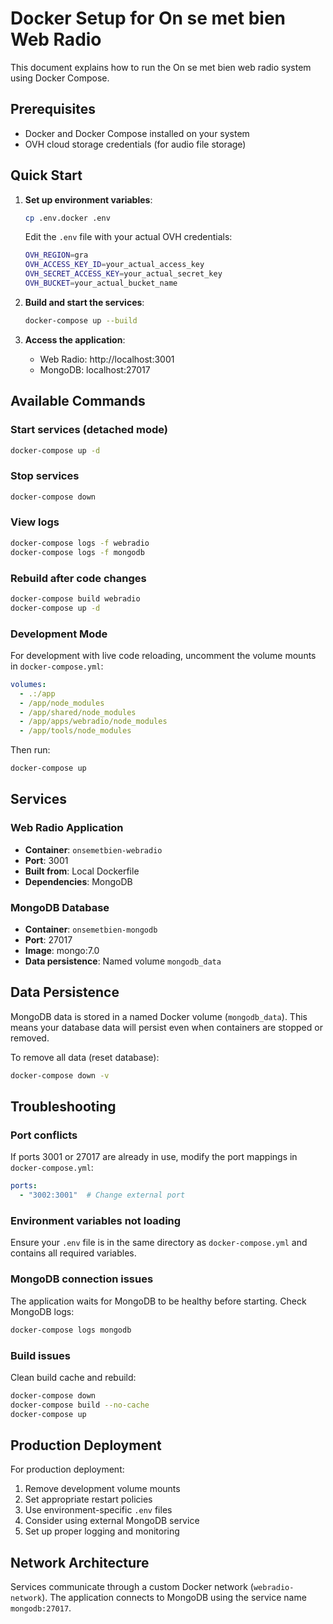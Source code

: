 # Docker Setup for On se met bien Web Radio

This document explains how to run the On se met bien web radio system using Docker Compose.

## Prerequisites

- Docker and Docker Compose installed on your system
- OVH cloud storage credentials (for audio file storage)

## Quick Start

1. **Set up environment variables**:
   ```bash
   cp .env.docker .env
   ```
   Edit the `.env` file with your actual OVH credentials:
   ```bash
   OVH_REGION=gra
   OVH_ACCESS_KEY_ID=your_actual_access_key
   OVH_SECRET_ACCESS_KEY=your_actual_secret_key
   OVH_BUCKET=your_actual_bucket_name
   ```

2. **Build and start the services**:
   ```bash
   docker-compose up --build
   ```

3. **Access the application**:
   - Web Radio: http://localhost:3001
   - MongoDB: localhost:27017

## Available Commands

### Start services (detached mode)
```bash
docker-compose up -d
```

### Stop services
```bash
docker-compose down
```

### View logs
```bash
docker-compose logs -f webradio
docker-compose logs -f mongodb
```

### Rebuild after code changes
```bash
docker-compose build webradio
docker-compose up -d
```

### Development Mode

For development with live code reloading, uncomment the volume mounts in `docker-compose.yml`:

```yaml
volumes:
  - .:/app
  - /app/node_modules
  - /app/shared/node_modules
  - /app/apps/webradio/node_modules
  - /app/tools/node_modules
```

Then run:
```bash
docker-compose up
```

## Services

### Web Radio Application
- **Container**: `onsemetbien-webradio`
- **Port**: 3001
- **Built from**: Local Dockerfile
- **Dependencies**: MongoDB

### MongoDB Database
- **Container**: `onsemetbien-mongodb`
- **Port**: 27017
- **Image**: mongo:7.0
- **Data persistence**: Named volume `mongodb_data`

## Data Persistence

MongoDB data is stored in a named Docker volume (`mongodb_data`). This means your database data will persist even when containers are stopped or removed.

To remove all data (reset database):
```bash
docker-compose down -v
```

## Troubleshooting

### Port conflicts
If ports 3001 or 27017 are already in use, modify the port mappings in `docker-compose.yml`:
```yaml
ports:
  - "3002:3001"  # Change external port
```

### Environment variables not loading
Ensure your `.env` file is in the same directory as `docker-compose.yml` and contains all required variables.

### MongoDB connection issues
The application waits for MongoDB to be healthy before starting. Check MongoDB logs:
```bash
docker-compose logs mongodb
```

### Build issues
Clean build cache and rebuild:
```bash
docker-compose down
docker-compose build --no-cache
docker-compose up
```

## Production Deployment

For production deployment:

1. Remove development volume mounts
2. Set appropriate restart policies
3. Use environment-specific `.env` files
4. Consider using external MongoDB service
5. Set up proper logging and monitoring

## Network Architecture

Services communicate through a custom Docker network (`webradio-network`). The application connects to MongoDB using the service name `mongodb:27017`.
